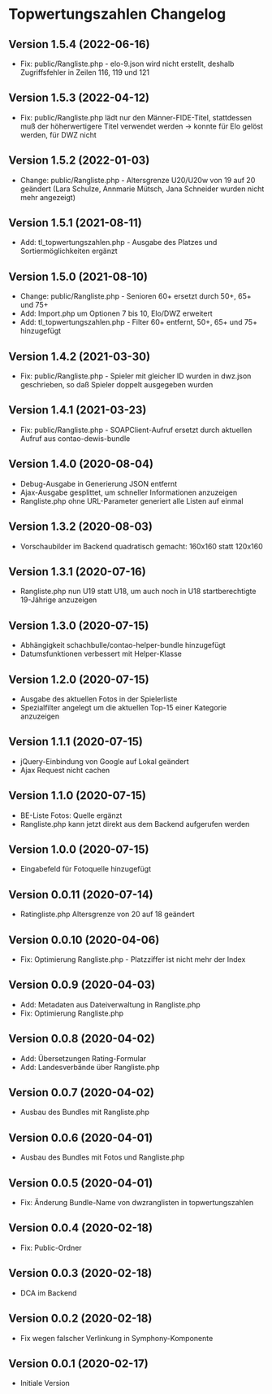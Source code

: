 # Topwertungszahlen Changelog

## Version 1.5.4 (2022-06-16)

* Fix: public/Rangliste.php - elo-9.json wird nicht erstellt, deshalb Zugriffsfehler in Zeilen 116, 119 und 121

## Version 1.5.3 (2022-04-12)

* Fix: public/Rangliste.php lädt nur den Männer-FIDE-Titel, stattdessen muß der höherwertigere Titel verwendet werden -> konnte für Elo gelöst werden, für DWZ nicht

## Version 1.5.2 (2022-01-03)

* Change: public/Rangliste.php - Altersgrenze U20/U20w von 19 auf 20 geändert (Lara Schulze, Annmarie Mütsch, Jana Schneider wurden nicht mehr angezeigt)

## Version 1.5.1 (2021-08-11)

* Add: tl_topwertungszahlen.php - Ausgabe des Platzes und Sortiermöglichkeiten ergänzt

## Version 1.5.0 (2021-08-10)

* Change: public/Rangliste.php - Senioren 60+ ersetzt durch 50+, 65+ und 75+
* Add: Import.php um Optionen 7 bis 10, Elo/DWZ erweitert
* Add: tl_topwertungszahlen.php - Filter 60+ entfernt, 50+, 65+ und 75+ hinzugefügt

## Version 1.4.2 (2021-03-30)

* Fix: public/Rangliste.php - Spieler mit gleicher ID wurden in dwz.json geschrieben, so daß Spieler doppelt ausgegeben wurden

## Version 1.4.1 (2021-03-23)

* Fix: public/Rangliste.php - SOAPClient-Aufruf ersetzt durch aktuellen Aufruf aus contao-dewis-bundle

## Version 1.4.0 (2020-08-04)

* Debug-Ausgabe in Generierung JSON entfernt
* Ajax-Ausgabe gesplittet, um schneller Informationen anzuzeigen
* Rangliste.php ohne URL-Parameter generiert alle Listen auf einmal

## Version 1.3.2 (2020-08-03)

* Vorschaubilder im Backend quadratisch gemacht: 160x160 statt 120x160

## Version 1.3.1 (2020-07-16)

* Rangliste.php nun U19 statt U18, um auch noch in U18 startberechtigte 19-Jährige anzuzeigen

## Version 1.3.0 (2020-07-15)

* Abhängigkeit schachbulle/contao-helper-bundle hinzugefügt
* Datumsfunktionen verbessert mit Helper-Klasse

## Version 1.2.0 (2020-07-15)

* Ausgabe des aktuellen Fotos in der Spielerliste
* Spezialfilter angelegt um die aktuellen Top-15 einer Kategorie anzuzeigen

## Version 1.1.1 (2020-07-15)

* jQuery-Einbindung von Google auf Lokal geändert
* Ajax Request nicht cachen

## Version 1.1.0 (2020-07-15)

* BE-Liste Fotos: Quelle ergänzt
* Rangliste.php kann jetzt direkt aus dem Backend aufgerufen werden

## Version 1.0.0 (2020-07-15)

* Eingabefeld für Fotoquelle hinzugefügt

## Version 0.0.11 (2020-07-14)

* Ratingliste.php Altersgrenze von 20 auf 18 geändert

## Version 0.0.10 (2020-04-06)

* Fix: Optimierung Rangliste.php - Platzziffer ist nicht mehr der Index

## Version 0.0.9 (2020-04-03)

* Add: Metadaten aus Dateiverwaltung in Rangliste.php
* Fix: Optimierung Rangliste.php

## Version 0.0.8 (2020-04-02)

* Add: Übersetzungen Rating-Formular
* Add: Landesverbände über Rangliste.php

## Version 0.0.7 (2020-04-02)

* Ausbau des Bundles mit Rangliste.php

## Version 0.0.6 (2020-04-01)

* Ausbau des Bundles mit Fotos und Rangliste.php

## Version 0.0.5 (2020-04-01)

* Fix: Änderung Bundle-Name von dwzranglisten in topwertungszahlen

## Version 0.0.4 (2020-02-18)

* Fix: Public-Ordner

## Version 0.0.3 (2020-02-18)

* DCA im Backend

## Version 0.0.2 (2020-02-18)

* Fix wegen falscher Verlinkung in Symphony-Komponente

## Version 0.0.1 (2020-02-17)

* Initiale Version
